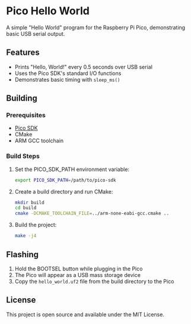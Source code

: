 # Pico Hello World

A simple "Hello World" program for the Raspberry Pi Pico, demonstrating basic USB serial output.

## Features

- Prints "Hello, World!" every 0.5 seconds over USB serial
- Uses the Pico SDK's standard I/O functions
- Demonstrates basic timing with `sleep_ms()`

## Building

### Prerequisites

- [Pico SDK](https://github.com/raspberrypi/pico-sdk)
- CMake
- ARM GCC toolchain

### Build Steps

1. Set the PICO_SDK_PATH environment variable:
   ```bash
   export PICO_SDK_PATH=/path/to/pico-sdk
   ```

2. Create a build directory and run CMake:
   ```bash
   mkdir build
   cd build
   cmake -DCMAKE_TOOLCHAIN_FILE=../arm-none-eabi-gcc.cmake ..
   ```

3. Build the project:
   ```bash
   make -j4
   ```

## Flashing

1. Hold the BOOTSEL button while plugging in the Pico
2. The Pico will appear as a USB mass storage device
3. Copy the `hello_world.uf2` file from the build directory to the Pico

## License

This project is open source and available under the MIT License.